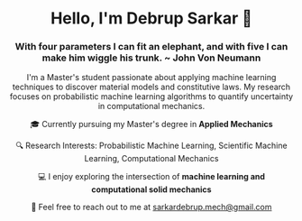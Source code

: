 # <div align="center"> Hello, I'm Debrup Sarkar 👋

### <div align="center"> With four parameters I can fit an elephant, and with five I can make him wiggle his trunk. ~ John Von Neumann

<div align="center"> I'm a Master's student passionate about applying machine learning techniques to discover material models and constitutive laws. My research focuses on probabilistic machine learning algorithms to quantify uncertainty in computational mechanics.

🎓 Currently pursuing my Master's degree in **Applied Mechanics**

🔍 Research Interests: Probabilistic Machine Learning, Scientific Machine Learning, Computational Mechanics

💻 I enjoy exploring the intersection of **machine learning and computational solid mechanics**

📧 Feel free to reach out to me at sarkardebrup.mech@gmail.com
